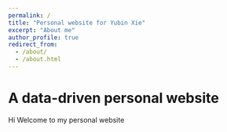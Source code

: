 ```yaml
---
permalink: /
title: "Personal website for Yubin Xie"
excerpt: "About me"
author_profile: true
redirect_from: 
  - /about/
  - /about.html
---
```



A data-driven personal website
======
Hi Welcome to my personal website

